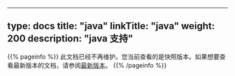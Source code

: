 
---
type: docs
title: "java"
linkTitle: "java"
weight: 200
description: "java 支持"
---

{{% pageinfo %}} 此文档已经不再维护。您当前查看的是快照版本。如果想要查看最新版本的文档，请参阅[最新版本](../../../docs3-v2/java-sdk/)。
{{% /pageinfo %}}
